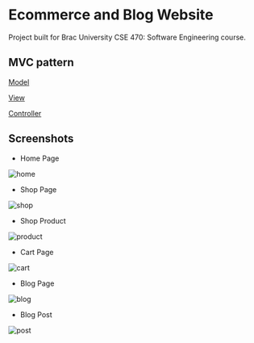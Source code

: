 # Ecommerce and Blog Website

Project built for Brac University CSE 470: Software Engineering course.

## MVC pattern

[Model](https://github.com/mubtasimrobin/cse470project_ecommerce-website-laravel/tree/main/app/Models)

[View](https://github.com/mubtasimrobin/cse470project_ecommerce-website-laravel/tree/main/resources/views)

[Controller](https://github.com/mubtasimrobin/cse470project_ecommerce-website-laravel/tree/main/app/Http/Controllers)

## Screenshots

- Home Page

![home](https://user-images.githubusercontent.com/65388029/163016849-2b3ad0f2-57b6-4dfd-9340-1d23b9b1ad1d.jpeg)

- Shop Page

![shop](https://user-images.githubusercontent.com/65388029/163016890-a5dfd98c-8794-4936-b06c-f284694082e4.jpeg)

- Shop Product

![product](https://user-images.githubusercontent.com/65388029/163016910-5015e2e3-0c59-4d43-bd7b-0526ce712b94.jpeg)

- Cart Page

![cart](https://user-images.githubusercontent.com/65388029/163016943-7d5456b0-0777-4273-ba71-97533c18ef76.jpeg)

- Blog Page

![blog](https://user-images.githubusercontent.com/65388029/163016994-3db4771c-0a8e-4b18-af65-a3bcd9d578ad.jpeg)


- Blog Post

![post](https://user-images.githubusercontent.com/65388029/163017012-0b3cbb40-64af-405b-9a2c-7e902dbcf907.jpeg)



